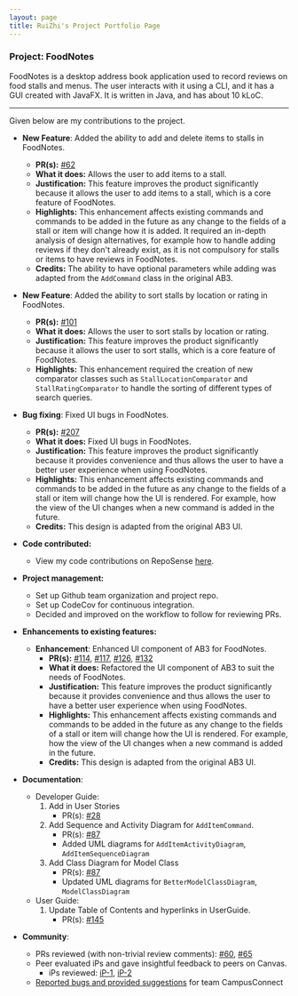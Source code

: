 ```yaml
---
layout: page
title: RuiZhi's Project Portfolio Page
---
```


### Project: FoodNotes

FoodNotes is a desktop address book application used to record reviews on food stalls and menus. The user interacts with it using a CLI, and it has a GUI created with JavaFX. It is written in Java, and has about 10 kLoC.

<hr>
Given below are my contributions to the project.

* **New Feature**: Added the ability to add and delete items to stalls in FoodNotes.
    * **PR(s):** [#62](https://github.com/AY2324S1-CS2103T-W10-4/tp/pull/62)
    * **What it does:** Allows the user to add items to a stall.
    * **Justification:** This feature improves the product significantly because it allows the user to add items to a stall, which is a core feature of FoodNotes.
    * **Highlights:** This enhancement affects existing commands and commands to be added in the future as any change to the fields of a stall or item will change how it is added. It required an in-depth analysis of design alternatives, for example how to handle adding reviews if they don't already exist, as it is not compulsory for stalls or items to have reviews in FoodNotes.
    * **Credits:** The ability to have optional parameters while adding was adapted from the `AddCommand` class in the original AB3.


* **New Feature**: Added the ability to sort stalls by location or rating in FoodNotes.
  * **PR(s):** [#101](https://github.com/AY2324S1-CS2103T-W10-4/tp/pull/101)
  * **What it does:** Allows the user to sort stalls by location or rating.
  * **Justification:** This feature improves the product significantly because it allows the user to sort stalls, which is a core feature of FoodNotes.
  * **Highlights:** This enhancement required the creation of new comparator classes such as `StallLocationComparator` and `StallRatingComparator` to handle the sorting of different types of search queries.


* **Bug fixing**: Fixed UI bugs in FoodNotes.
    * **PR(s):** [#207](https://github.com/AY2324S1-CS2103T-W10-4/tp/pull/207)
    * **What it does:** Fixed UI bugs in FoodNotes.
    * **Justification:** This feature improves the product significantly because it provides convenience and thus allows the user to have a better user experience when using FoodNotes.
    * **Highlights:** This enhancement affects existing commands and commands to be added in the future as any change to the fields of a stall or item will change how the UI is rendered. For example, how the view of the UI changes when a new command is added in the future.
    * **Credits:** This design is adapted from the original AB3 UI.


* **Code contributed:**
  * View my code contributions on RepoSense [here](https://nus-cs2103-ay2324s1.github.io/tp-dashboard/?search=&sort=groupTitle&sortWithin=title&timeframe=commit&mergegroup=&groupSelect=groupByRepos&breakdown=true&checkedFileTypes=docs~functional-code~test-code&since=2023-09-22&tabOpen=true&tabType=authorship&tabAuthor=Ruizhi2001&tabRepo=AY2324S1-CS2103T-W10-4%2Ftp%5Bmaster%5D&authorshipIsMergeGroup=false&authorshipFileTypes=docs~functional-code~test-code&authorshipIsBinaryFileTypeChecked=false&authorshipIsIgnoredFilesChecked=false).


* **Project management:**
  * Set up Github team organization and project repo.
  * Set up CodeCov for continuous integration.
  * Decided and improved on the workflow to follow for reviewing PRs.


* **Enhancements to existing features:**

  * **Enhancement**: Enhanced UI component of AB3 for FoodNotes.
    * **PR(s):** [#114](https://github.com/AY2324S1-CS2103T-W10-4/tp/pull/114), [#117](https://github.com/AY2324S1-CS2103T-W10-4/tp/pull/117), [#126](https://github.com/AY2324S1-CS2103T-W10-4/tp/pull/126), [#132](https://github.com/AY2324S1-CS2103T-W10-4/tp/pull/132)
    * **What it does:** Refactored the UI component of AB3 to suit the needs of FoodNotes.
    * **Justification:** This feature improves the product significantly because it provides convenience and thus allows the user to have a better user experience when using FoodNotes.
    * **Highlights:** This enhancement affects existing commands and commands to be added in the future as any change to the fields of a stall or item will change how the UI is rendered. For example, how the view of the UI changes when a new command is added in the future.
    * **Credits:** This design is adapted from the original AB3 UI.


* **Documentation**:
  * Developer Guide:
    1. Add in User Stories
       * PR(s): [#28](https://github.com/AY2324S1-CS2103T-W10-4/tp/pull/28/files#diff-1a95edf069a4136e9cb71bee758b0dc86996f6051f0d438ec2c424557de7160b)
    2. Add Sequence and Activity Diagram for `AddItemCommand`.
       * PR(s): [#87](https://github.com/AY2324S1-CS2103T-W10-4/tp/pull/87/files)
       * Added UML diagrams for `AddItemActivityDiagram`, `AddItemSequenceDiagram`
    3. Add Class Diagram for Model Class
       * PR(s): [#87](https://github.com/AY2324S1-CS2103T-W10-4/tp/pull/87/files)
       * Updated UML diagrams for `BetterModelClassDiagram`, `ModelClassDiagram`
  * User Guide:
    1. Update Table of Contents and hyperlinks in UserGuide.
       * PR(s): [#145](https://github.com/AY2324S1-CS2103T-W10-4/tp/pull/145)

* **Community**:
  * PRs reviewed (with non-trivial review comments): [#60](https://github.com/AY2324S1-CS2103T-W10-4/tp/pull/60), [#65](https://github.com/AY2324S1-CS2103T-W10-4/tp/pull/65)
  * Peer evaluated iPs and gave insightful feedback to peers on Canvas.
    * iPs reviewed: [iP-1](https://github.com/WangCheng0116/ip/releases), [iP-2](https://github.com/LamJiuFong/ip/releases)
  * [Reported bugs and provided suggestions](https://github.com/Ruizhi2001/ped) for team CampusConnect
